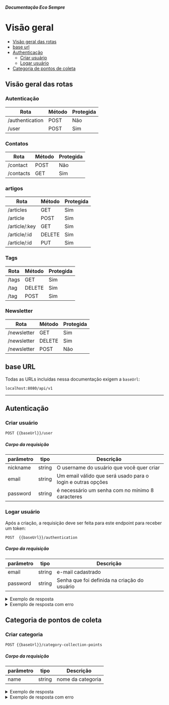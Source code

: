 *****Documentação Eco Sempre*****
# Visão geral

- [Visão geral das rotas](#visão-geral-das-rotas)
- [base url](#base-URL)
- [Authenticação](#autenticão)
  - [Criar usuário](#criar-usuário)
  - [Logar usuário](#logar-usuário)
 - [Categoria de pontos de coleta](#categoria-de-pontos-de-coleta)

## Visão geral das rotas

### Autenticação

| Rota                 | Método   | Protegida |
|-----------------------|--------|-----------|
| /authentication       | POST   | Não        |
| /user                 | POST   | Sim       |

### Contatos

| Rota                 | Método   | Protegida |
|-----------------------|--------|-----------|
| /contact              | POST   | Não        |
| /contacts             | GET    | Sim       |

### artigos


| Rota                 | Método   | Protegida |
|-----------------------|--------|-----------|
| /articles             | GET    | Sim       |
| /article              | POST   | Sim       |
| /article/:key         | GET    | Sim       |
| /article/:id          | DELETE | Sim       |
| /article/:id          | PUT    | Sim       |

### Tags

| Rota                 | Método   | Protegida |
|-----------------------|--------|-----------|
| /tags| GET  | Sim   | 
| /tag | DELETE | Sim |
| /tag | POST | Sim |

### Newsletter

| Rota                 | Método   | Protegida |
|-----------------------|--------|-----------|
| /newsletter | GET  | Sim   | 
| /newsletter | DELETE | Sim |
| /newsletter | POST | Não |

## base URL

Todas as URLs incluídas nessa documentação exigem a `baseUrl`:

```
localhost:8080/api/v1
```
---

## Autenticação

### Criar usuário



```
POST {{baseUrl}}/user
```

##### Corpo da requisição

| parâmetro | tipo | Descrição |
|-|-|-|
| nickname | string | O username do usuário que você quer criar |
| email | string | Um email válido que será usado para o login e outras opções |
| password | string | é necessário um senha com no mínimo 8 caracteres|


### Logar usuário
Após a criação, a requisição deve ser feita para este endpoint para receber um token:


```
POST  {{baseUrl}}/authentication
```

##### Corpo da requisição

| parâmetro | tipo | Descrição |
|-|-|-|
| email | string | e-mail cadastrado |
| password | string | Senha que foi definida na criação do usuário |

<details>
  <summary>Exemplo de resposta</summary>
  
  ```
  {
    "token": "eyJhbGciOiJIUzI1NiIsInR5cCI6IkpXVCJ9.eyJyb2xlIjoxLCJleHAiOjE2ODk0NTYyODMsImlhdCI6MTY4OTM2OTg4M30.otZ6_FeHuD0FuZplk4ND0IjZ97EjshGTHmat7XQ3J94"
  }
  ```
</details>

<details>
  <summary>Exemplo de resposta com erro</summary>
  
  ```
  
Undefined binding(s) detected when compiling SELECT. Undefined column(s): [email
] query: select * from `users` where `email` = ?
  
  ```
</details>


## Categoria de pontos de coleta

### Criar categoria

```
POST {{baseUrl}}/category-collection-points
```

##### Corpo da requisição

| parâmetro | tipo | Descrição |
|-|-|-|
| name | string | nome da categoria |


<details>
  <summary>Exemplo de resposta</summary>
  
  ```
  Created
  ```
</details>

<details>
  <summary>Exemplo de resposta com erro</summary>
  
  ```

  invalid
  
  ```
</details>

